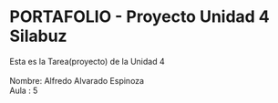 # PORTAFOLIO - Proyecto Unidad 4 Silabuz
Esta es la Tarea(proyecto) de la Unidad 4 <br><br>
Nombre: Alfredo Alvarado Espinoza <br>
Aula : 5
